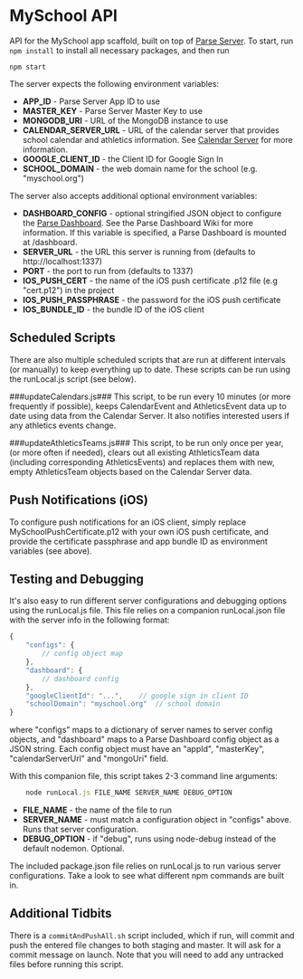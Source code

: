# MySchool API
API for the MySchool app scaffold, built on top of [Parse Server](https://github.com/ParsePlatform/parse-server).  To start, run `npm install` to install all necessary packages,
and then run

`npm start`

The server expects the following environment variables:

- **APP_ID** - Parse Server App ID to use
- **MASTER_KEY** - Parse Server Master Key to use
- **MONGODB_URI** - URL of the MongoDB instance to use
- **CALENDAR_SERVER_URL** - URL of the calendar server that provides school
calendar and athletics information.  See
[Calendar Server](https://github.com/Nickster28/myschool-api/wiki/calendar-server)
for more information.
- **GOOGLE_CLIENT_ID** - the Client ID for Google Sign In
- **SCHOOL_DOMAIN** - the web domain name for the school (e.g. "myschool.org")

The server also accepts additional optional environment variables:

- **DASHBOARD_CONFIG** - optional stringified JSON object to configure the
[Parse Dashboard](https://github.com/ParsePlatform/parse-dashboard).  See the
Parse Dashboard Wiki for more information.  If this variable is specified, a
Parse Dashboard is mounted at /dashboard.
- **SERVER_URL** - the URL this server is running from
(defaults to http://localhost:1337)
- **PORT** - the port to run from (defaults to 1337)
- **IOS_PUSH_CERT** - the name of the iOS push certificate .p12 file (e.g "cert.p12") in the project
- **IOS_PUSH_PASSPHRASE** - the password for the iOS push certificate
- **IOS_BUNDLE_ID** - the bundle ID of the iOS client

## Scheduled Scripts
There are also multiple scheduled scripts that are run at different intervals
(or manually) to keep everything up to date.  These scripts can be run using the
runLocal.js script (see below).

###updateCalendars.js###
This script, to be run every 10 minutes (or more frequently if possible), keeps
CalendarEvent and AthleticsEvent data up to date using data from the Calendar
Server.  It also notifies interested users if any athletics events change.

###updateAthleticsTeams.js###
This script, to be run only once per year, (or more often if needed), clears out
all existing AthleticsTeam data (including corresponding AthleticsEvents) and
replaces them with new, empty AthleticsTeam objects based on the Calendar Server
data.

## Push Notifications (iOS) ##
To configure push notifications for an iOS client, simply replace 
MySchoolPushCertificate.p12 with your own iOS push certificate, and provide the
certificate passphrase and app bundle ID as environment variables (see above).

## Testing and Debugging
It's also easy to run different server configurations and debugging options
using the runLocal.js file.  This file relies on a companion runLocal.json file
with the server info in the following format:

```javascript
{
	"configs": {
		// config object map
	},
	"dashboard": {
		// dashboard config
	},
	"googleClientId": "...",	// google sign in client ID
	"schoolDomain": "myschool.org"	// school domain
}
```

where "configs" maps to a dictionary of server names to server config objects,
and "dashboard" maps to a Parse Dashboard config object as a JSON string.
Each config object must have an "appId", "masterKey", "calendarServerUrl" and "mongoUri" field.

With this companion file, this script takes 2-3 command line arguments:

```javascript
	node runLocal.js FILE_NAME SERVER_NAME DEBUG_OPTION
```

- **FILE_NAME** - the name of the file to run
- **SERVER_NAME** - must match a configuration object in "configs" above.
Runs that server configuration.
- **DEBUG_OPTION** - if "debug", runs using node-debug instead of the
default nodemon.  Optional.

The included package.json file relies on runLocal.js to run various server
configurations.  Take a look to see what different npm commands are built in.

## Additional Tidbits
There is a `commitAndPushAll.sh` script included, which if run, will commit and
push the entered file changes to both staging and master.  It will ask for a
commit message on launch.  Note that you will need to add any untracked files
before running this script.
